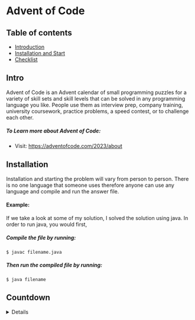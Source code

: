 # Advent of Code

## Table of contents
* [Introduction](#Intro)
* [Installation and Start](#Installation)
* [Checklist](#Checklist)

## Intro
Advent of Code is an Advent calendar of small programming puzzles for a variety of skill sets and skill levels that can be solved in any programming language you like. People use them as interview prep, company training, university coursework, practice problems, a speed contest, or to challenge each other.

##### To Learn more about Advent of Code:
- Visit: https://adventofcode.com/2023/about

## Installation
Installation and starting the problem will vary from person to person. There is no one language that someone uses therefore anyone can use any language and compile and run the answer file.

#### Example:
If we take a look at some of my solution, I solved the solution using java. In order to run java, you would first,

##### Compile the file by running:
```
$ javac filename.java
```

##### Then run the compiled file by running:
```
$ java filename
```

## Countdown
<details>
- [] Day 1
<details/>
